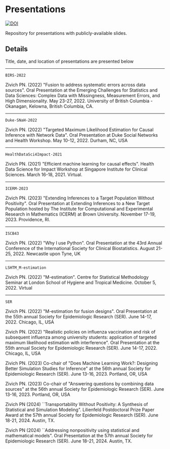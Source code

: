 # Presentations

[![DOI](https://zenodo.org/badge/344915434.svg)](https://zenodo.org/badge/latestdoi/344915434)

Repository for presentations with publicly-available slides.

## Details

Title, date, and location of presentations are presented below

----------

`BIRS-2022`

Zivich PN. (2022) "Fusion to address systematic errors across data sources". Oral Presentation at the Emerging
Challenges for Statistics and Data Sciences: Complex Data with Missingness, Measurement Errors, and High
Dimensionality. May 23-27, 2022. University of British Columbia - Okanagan, Kelowna, British Columbia, CA.

----------

`Duke-SNaH-2022`

Zivich PN. (2022) "Targeted Maximum Likelihood Estimation for Causal Inference with Network Data". Oral Presentation at
Duke Social Networks and Health Workshop. May 10-12, 2022. Durham, NC, USA

----------

`HealthDataSci4Impact-2021`

Zivich PN. (2021) "Efficient machine learning for causal effects". Health Data Science for Impact Workshop at Singapore
Institute for Clinical Sciences. March 16-18, 2021. Virtual.

----------

`ICERM-2023`

Zivich PN. (2023) "Extending Inferences to a Target Population Without Positivity". Oral Presentation at Extending 
Inferences to a New Target Population hosted by The Institute for Computational and Experimental Research in Mathematics 
(ICERM) at Brown University. November 17-19, 2023. Providence, RI.

----------

`ISCB43`

Zivich PN. (2022) "Why I use Python". Oral Presentation at the 43rd Annual Conference of the International Society for
Clinical Biostatistics. August 21-25, 2022. Newcastle upon Tyne, UK

----------

`LSHTM_M-estimation`

Zivich PN. (2022) "M-estimation". Centre for Statistical Methodology Seminar at London School of Hygiene and Tropical
Medicine. October 5, 2022. Virtual

----------

`SER`

Zivich PN. (2022) "M-estimation for fusion designs". Oral Presentation at the 55th annual Society for Epidemiologic
Research (SER). June 14-17, 2022. Chicago, IL, USA

Zivich PN. (2022) "Realistic policies on influenza vaccination and risk of subsequent influenza among university
students: application of targeted maximum likelihood estimation with interference". Oral Presentation at the 55th
annual Society for Epidemiologic Research (SER). June 14-17, 2022. Chicago, IL, USA

Zivich PN. (2023) Co-chair of "Does Machine Learning Work?: Designing Better Simulation Studies for Inference" at
the 56th annual Society for Epidemiologic Research (SER). June 13-16, 2023. Portland, OR, USA

Zivich PN. (2023) Co-chair of "Answering questions by combining data sources" at the 56th annual Society for 
Epidemiologic Research (SER). June 13-16, 2023. Portland, OR, USA

Zivich PN (2024) ``Transportability Without Positivity: A Synthesis of Statistical and Simulation Modeling". 
Lilienfeld Postdoctoral Prize Paper Award at the 57th annual Society for Epidemiologic Research (SER). 
June 18-21, 2024. Austin, TX.

Zivich PN (2024) ``Addressing nonpositivity using statistical and mathematical models". 
Oral Presentation at the 57th annual Society for Epidemiologic Research (SER). 
June 18-21, 2024. Austin, TX.
